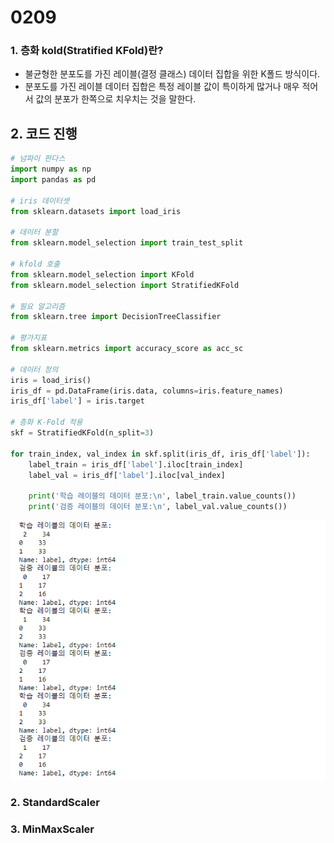 # 0209
### 1. 층화 kold(Stratified KFold)란?
- 불균형한 분포도를 가진 레이블(결정 클래스) 데이터 집합을 위한 K폴드 방식이다.
- 분포도를 가진 레이블 데이터 집합은 특정 레이블 값이 특이하게 많거나 매우 적어서 값의 분포가 한쪽으로 치우치는 것을 말한다.
 
## 2. 코드 진행
```python
# 넘파이 판다스
import numpy as np
import pandas as pd

# iris 데이터셋
from sklearn.datasets import load_iris

# 데이터 분할
from sklearn.model_selection import train_test_split

# kfold 호출
from sklearn.model_selection import KFold
from sklearn.model_selection import StratifiedKFold

# 필요 알고리즘
from sklearn.tree import DecisionTreeClassifier

# 평가지표
from sklearn.metrics import accuracy_score as acc_sc

# 데이터 정의
iris = load_iris()
iris_df = pd.DataFrame(iris.data, columns=iris.feature_names)
iris_df['label'] = iris.target

# 층화 K-Fold 적용
skf = StratifiedKFold(n_split=3)

for train_index, val_index in skf.split(iris_df, iris_df['label']):
    label_train = iris_df['label'].iloc[train_index]
    label_val = iris_df['label'].iloc[val_index]

    print('학습 레이블의 데이터 분포:\n', label_train.value_counts())
    print('검증 레이블의 데이터 분포:\n', label_val.value_counts())
```
![alt text](./%EC%B8%B5%ED%99%94%EA%B2%80%EC%A6%9D.png)

### 2. StandardScaler
### 3. MinMaxScaler